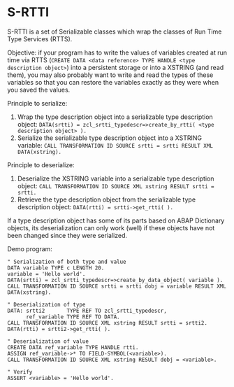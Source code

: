# S-RTTI
S-RTTI is a set of Serializable classes which wrap the classes of Run Time Type Services (RTTS).

Objective: if your program has to write the values of variables created at run time via RTTS (`CREATE DATA <data reference> TYPE HANDLE <type description object>`) into a persistent storage or into a XSTRING (and read them), you may also probably want to write and read the types of these variables so that you can restore the variables exactly as they were when you saved the values.

Principle to serialize:
1. Wrap the type description object into a serializable type description object: `DATA(srtti) = zcl_srtti_typedescr=>create_by_rtti( <type description object> ).`
1. Serialize the serializable type description object into a XSTRING variable: `CALL TRANSFORMATION ID SOURCE srtti = srtti RESULT XML DATA(xstring).`

Principle to deserialize:
1. Deserialize the XSTRING variable into a serializable type description object: `CALL TRANSFORMATION ID SOURCE XML xstring RESULT srtti = srtti.`
1. Retrieve the type description object from the serializable type description object: `DATA(rtti) = srtti->get_rtti( ).`

If a type description object has some of its parts based on ABAP Dictionary objects, its deserialization can only work (well) if these objects have not been changed since they were serialized.

Demo program:
```abap
" Serialization of both type and value
DATA variable TYPE c LENGTH 20.
variable = 'Hello world'.
DATA(srtti) = zcl_srtti_typedescr=>create_by_data_object( variable ).
CALL TRANSFORMATION ID SOURCE srtti = srtti dobj = variable RESULT XML DATA(xstring).

" Deserialization of type
DATA: srtti2       TYPE REF TO zcl_srtti_typedescr,
      ref_variable TYPE REF TO DATA.
CALL TRANSFORMATION ID SOURCE XML xstring RESULT srtti = srtti2.
DATA(rtti) = srtti2->get_rtti( ).

" Deserialization of value
CREATE DATA ref_variable TYPE HANDLE rtti.
ASSIGN ref_variable->* TO FIELD-SYMBOL(<variable>).
CALL TRANSFORMATION ID SOURCE XML xstring RESULT dobj = <variable>.

" Verify
ASSERT <variable> = 'Hello world'.
```
